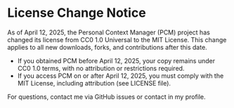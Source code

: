 # License Change Notice

As of April 12, 2025, the Personal Context Manager (PCM) project has changed its license from CC0 1.0 Universal to the MIT License. This change applies to all new downloads, forks, and contributions after this date.

- If you obtained PCM before April 12, 2025, your copy remains under CC0 1.0 terms, with no attribution or restrictions required.
- If you access PCM on or after April 12, 2025, you must comply with the MIT License, including attribution (see LICENSE file).

For questions, contact me via GitHub issues or contact in my profile.